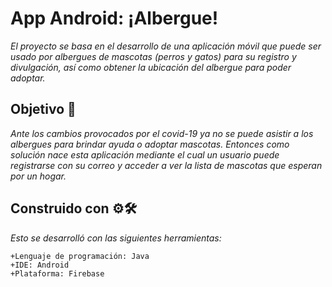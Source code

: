 # App Android: ¡Albergue!
_El proyecto se basa en el desarrollo de una aplicación móvil que puede ser usado por albergues de mascotas (perros y gatos) para su registro y divulgación, así como obtener la ubicación del albergue para poder adoptar._
## Objetivo 🚀
_Ante los cambios provocados por el covid-19 ya no se puede asistir a los albergues para brindar ayuda o adoptar mascotas. Entonces como solución nace esta aplicación mediante el cual un usuario puede registrarse con su correo y acceder a ver la lista de mascotas que esperan por un hogar._

## Construido con ⚙️🛠️
_Esto se desarrolló con las siguientes herramientas:_
```
+Lenguaje de programación: Java
+IDE: Android
+Plataforma: Firebase
```
